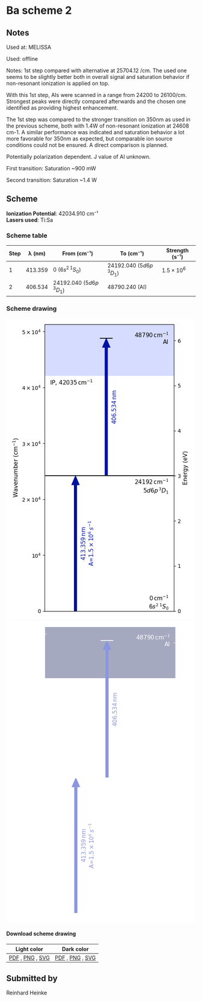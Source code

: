 # Ba scheme 2

## Notes

Used at: MELISSA

Used: offline

Notes: 1st step compared with alternative at 25704.12 /cm. The used one seems to be slightly better both in overall signal and saturation behavior if non-resonant ionization is applied on top.

With this 1st step, AIs were scanned in a range from 24200 to 26100/cm. Strongest peaks were directly compared afterwards and the chosen one identified as providing highest enhancement.

The 1st step was compared to the stronger transition on 350nm as used in the previous scheme, both with 1.4W of non-resonant ionization at 24608 cm-1. A similar performance was indicated and saturation behavior a lot more favorable for 350nm as expected, but comparable ion source conditions could not be ensured. A direct comparison is planned.

Potentially polarization dependent. J value of AI unknown.

First transition: Saturation ~900 mW

Second transition: Saturation ~1.4 W





## Scheme

**Ionization Potential**: 42034.910 cm⁻¹  
**Lasers used**: Ti:Sa

### Scheme table

| Step | λ (nm)  |        From (cm⁻¹)        |         To (cm⁻¹)         |   Strength (s⁻¹)    |
| ---- | ------- | ------------------------- | ------------------------- | ------------------- |
| 1    | 413.359 | 0 ($6s^2\,^1S_0$)         | 24192.040 ($5d6p\,^3D_1$) | $1.5 \times 10^{6}$ |
| 2    | 406.534 | 24192.040 ($5d6p\,^3D_1$) | 48790.240 (AI)            |                     |


### Scheme drawing

![ba scheme, light mode](ba-002/ba-002-light.png#only-light)
![ba scheme, dark mode](ba-002/ba-002-dark-web.png#only-dark)

#### Download scheme drawing

|                                            Light color                                            |                                           Dark color                                           |
| ------------------------------------------------------------------------------------------------- | ---------------------------------------------------------------------------------------------- |
| [PDF](ba-002/ba-002-light.pdf) , [PNG](ba-002/ba-002-light.png) , [SVG](ba-002/ba-002-light.svg)  | [PDF](ba-002/ba-002-dark.pdf) , [PNG](ba-002/ba-002-dark.png) , [SVG](ba-002/ba-002-dark.svg)  |


## Submitted by

Reinhard Heinke

